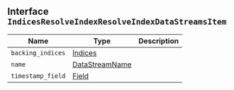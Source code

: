 ## Interface `IndicesResolveIndexResolveIndexDataStreamsItem`

| Name | Type | Description |
| - | - | - |
| `backing_indices` | [Indices](./Indices.md) | &nbsp; |
| `name` | [DataStreamName](./DataStreamName.md) | &nbsp; |
| `timestamp_field` | [Field](./Field.md) | &nbsp; |
